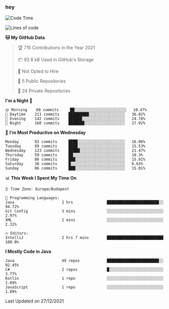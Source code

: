 ### hey

<!--START_SECTION:waka-->
![Code Time](http://img.shields.io/badge/Code%20Time-415%20hrs%2029%20mins-blue)

![Lines of code](https://img.shields.io/badge/From%20Hello%20World%20I%27ve%20Written-439%20Thousand%20lines%20of%20code-blue)

**🐱 My GitHub Data** 

> 🏆 715 Contributions in the Year 2021
 > 
> 📦 92.8 kB Used in GitHub's Storage 
 > 
> 🚫 Not Opted to Hire
 > 
> 📜 5 Public Repositories 
 > 
> 🔑 24 Private Repositories  
 > 
**I'm a Night 🦉** 

```text
🌞 Morning    60 commits     ██░░░░░░░░░░░░░░░░░░░░░░░   10.47% 
🌆 Daytime    211 commits    █████████░░░░░░░░░░░░░░░░   36.82% 
🌃 Evening    142 commits    ██████░░░░░░░░░░░░░░░░░░░   24.78% 
🌙 Night      160 commits    ███████░░░░░░░░░░░░░░░░░░   27.92%

```
📅 **I'm Most Productive on Wednesday** 

```text
Monday       92 commits     ████░░░░░░░░░░░░░░░░░░░░░   16.06% 
Tuesday      89 commits     ████░░░░░░░░░░░░░░░░░░░░░   15.53% 
Wednesday    123 commits    █████░░░░░░░░░░░░░░░░░░░░   21.47% 
Thursday     59 commits     ██░░░░░░░░░░░░░░░░░░░░░░░   10.3% 
Friday       86 commits     ███░░░░░░░░░░░░░░░░░░░░░░   15.01% 
Saturday     38 commits     █░░░░░░░░░░░░░░░░░░░░░░░░   6.63% 
Sunday       86 commits     ███░░░░░░░░░░░░░░░░░░░░░░   15.01%

```


📊 **This Week I Spent My Time On** 

```text
⌚︎ Time Zone: Europe/Budapest

💬 Programming Languages: 
Java                     2 hrs               ███████████████████████░░   94.72% 
Git Config               3 mins              ░░░░░░░░░░░░░░░░░░░░░░░░░   2.97% 
XML                      2 mins              ░░░░░░░░░░░░░░░░░░░░░░░░░   2.32%

🔥 Editors: 
IntelliJ                 2 hrs 7 mins        █████████████████████████   100.0%

```

**I Mostly Code in Java** 

```text
Java                     49 repos            ███████████████████████░░   92.45% 
C#                       2 repos             █░░░░░░░░░░░░░░░░░░░░░░░░   3.77% 
Kotlin                   1 repo              ░░░░░░░░░░░░░░░░░░░░░░░░░   1.89% 
JavaScript               1 repo              ░░░░░░░░░░░░░░░░░░░░░░░░░   1.89%

```



 Last Updated on 27/12/2021
<!--END_SECTION:waka-->

